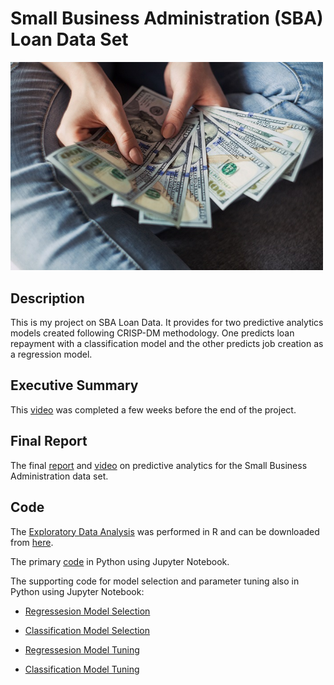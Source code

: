 # Small Business Administration (SBA) Loan Data Set

<img src="images/loan.jpg" width ="500">

## Description

This is my project on SBA Loan Data. It provides for two predictive analytics models created following CRISP-DM methodology. One predicts loan repayment with a classification model and the other predicts job creation as a regression model.

## Executive Summary

This [video](https://youtu.be/G62wqCy5P1Y) was completed a few weeks before the end of the project.

## Final Report

The final [report](docs/FinalReport.pdf) and [video](https://youtu.be/6TPM5XNQz30) on predictive analytics for the Small Business Administration data set.

## Code

The [Exploratory Data Analysis](code/630Project.html) was performed in R and can be downloaded from [here](eda/630Project.R).

The primary [code](FinalProject.ipynb) in Python using Jupyter Notebook.

The supporting code for model selection and parameter tuning also in Python using Jupyter Notebook:

* [Regressesion Model Selection](supplemental_code/Pycaret_Reg.ipynb)

* [Classification Model Selection](supplemental_code/Pycaret_Cat.ipynb)

* [Regressesion Model Tuning](supplemental_code/Pycaret_Reg_Tuning.ipynb)

* [Classification Model Tuning](supplemental_code/PyCaret_Cat_Tuning.ipynb)

